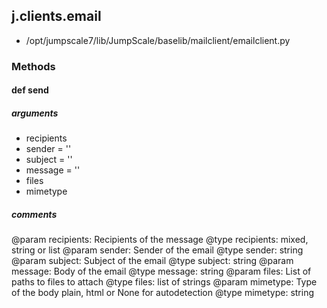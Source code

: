 ## j.clients.email

- /opt/jumpscale7/lib/JumpScale/baselib/mailclient/emailclient.py

### Methods

#### def send 
##### arguments

- recipients
- sender = ''
- subject = ''
- message = ''
- files
- mimetype

##### comments

@param recipients: Recipients of the message
@type recipients: mixed, string or list
@param sender: Sender of the email
@type sender: string
@param subject: Subject of the email
@type subject: string
@param message: Body of the email
@type message: string
@param files: List of paths to files to attach
@type files: list of strings
@param mimetype: Type of the body plain, html or None for autodetection
@type mimetype: string


